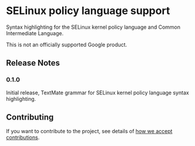 # SELinux policy language support

Syntax highlighting for the SELinux kernel policy language and Common Intermediate Language.

This is not an officially supported Google product.

## Release Notes

### 0.1.0

Initial release, TextMate grammar for SELinux kernel policy language syntax highlighting.

## Contributing

If you want to contribute to the project, see details of
[how we accept contributions](CONTRIBUTING.md).
